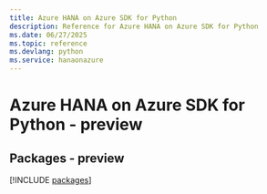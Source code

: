 ```yaml
---
title: Azure HANA on Azure SDK for Python
description: Reference for Azure HANA on Azure SDK for Python
ms.date: 06/27/2025
ms.topic: reference
ms.devlang: python
ms.service: hanaonazure
---
```

# Azure HANA on Azure SDK for Python - preview
## Packages - preview
[!INCLUDE [packages](hana-on-azure-index.md)]